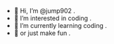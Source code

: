 - 👋 Hi, I’m @jump902 .
- 👀 I’m interested in coding .
- 🌱 I’m currently learning coding .
- 🌱 or just make fun .

<!---
jump902/jump902 is a ✨ special ✨ repository because its `README.md` (this file) appears on your GitHub profile.
You can click the Preview link to take a look at your changes.
--->
